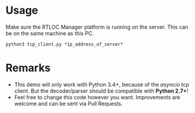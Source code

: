 # Usage
Make sure the RTLOC Manager platform is running on the server. This can be on the same machine as this PC.
```
python3 tcp_client.py *ip_address_of_server*
```

# Remarks
 - This demo will only work with Python 3.4+, because of the *asyncio* tcp client. But the decoder/parser should be compatible with **Python 2.7+**!
 - Feel free to change this code however you want. Improvements are welcome and can be sent via Pull Requests.